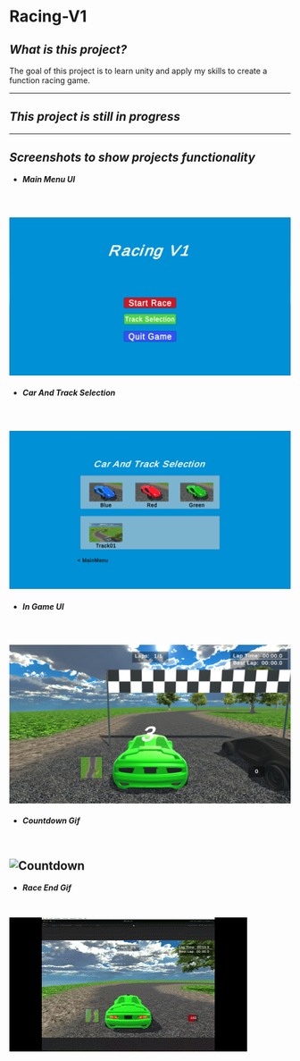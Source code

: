 # **Racing-V1**
## *What is this project?*
The goal of this project is to learn unity and apply my skills to create a function racing game.

---
## ***This project is still in progress***
---
 ## *Screenshots to show projects functionality*
 -  ***Main Menu UI***
 <br/>

![Main Menu UI](./ReadmeImages/Screenshot%202023-04-13%20160150.png)
---
- ***Car And Track Selection***
<br/>

![Car and Track Selection](./ReadmeImages/Screenshot%202023-04-13%20160222.png)
---
- ***In Game UI***
<br/>

![In Game UI](./ReadmeImages/Screenshot%202023-04-13%20160455.png)
---
- ***Countdown Gif***
<br/>

![Countdown](./ReadmeImages/Countdown.gif)
---
- ***Race End Gif***
<br/>

![Countdown](./ReadmeImages/FinishLine.gif)
